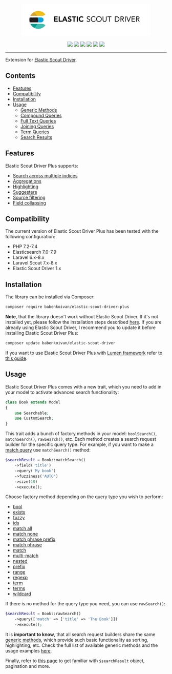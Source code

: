 <p align="center">
    <img width="400px" src="logo.gif">
</p>

<p align="center">
    <a href="https://packagist.org/packages/babenkoivan/elastic-scout-driver-plus"><img src="https://poser.pugx.org/babenkoivan/elastic-scout-driver-plus/v/stable"></a>
    <a href="https://packagist.org/packages/babenkoivan/elastic-scout-driver-plus"><img src="https://poser.pugx.org/babenkoivan/elastic-scout-driver-plus/downloads"></a>
    <a href="https://packagist.org/packages/babenkoivan/elastic-scout-driver-plus"><img src="https://poser.pugx.org/babenkoivan/elastic-scout-driver-plus/license"></a>
    <a href="https://travis-ci.com/babenkoivan/elastic-scout-driver-plus"><img src="https://travis-ci.com/babenkoivan/elastic-scout-driver-plus.svg?branch=master"></a>
    <a href="https://paypal.me/babenkoi"><img src="https://img.shields.io/badge/donate-paypal-blue"></a>
    <a href="https://www.amazon.de/Amazon-de-e-Gift-Voucher-Various-Designs/dp/B07Q1JNC7R"><img src="https://img.shields.io/badge/donate-amazon-black"></a>
</p>

---

Extension for [Elastic Scout Driver](https://github.com/babenkoivan/elastic-scout-driver).

## Contents

* [Features](#features)
* [Compatibility](#compatibility)
* [Installation](#installation)
* [Usage](#usage)
    * [Generic Methods](docs/generic-methods.md)
    * [Compound Queries](docs/compound-queries.md)
    * [Full Text Queries](docs/full-text-queries.md)
    * [Joining Queries](docs/joining-queries.md)
    * [Term Queries](docs/term-queries.md)
    * [Search Results](docs/search-results.md)

## Features

Elastic Scout Driver Plus supports:

* [Search across multiple indices](docs/generic-methods.md#join)
* [Aggregations](docs/generic-methods.md#aggregate)
* [Highlighting](docs/generic-methods.md#highlight)
* [Suggesters](docs/generic-methods.md#suggest)
* [Source filtering](docs/generic-methods.md#source)
* [Field collapsing](docs/generic-methods.md#collapse)

## Compatibility

The current version of Elastic Scout Driver Plus has been tested with the following configuration:

* PHP 7.2-7.4
* Elasticsearch 7.0-7.9
* Laravel 6.x-8.x
* Laravel Scout 7.x-8.x
* Elastic Scout Driver 1.x

## Installation

The library can be installed via Composer:

```bash
composer require babenkoivan/elastic-scout-driver-plus
```

**Note**, that the library doesn't work without Elastic Scout Driver. If it's not installed yet, please follow
the installation steps described [here](https://github.com/babenkoivan/elastic-scout-driver#installation). If you
are already using Elastic Scout Driver, I recommend you to update it before installing Elastic Scout Driver Plus:

```bash
composer update babenkoivan/elastic-scout-driver
```

If you want to use Elastic Scout Driver Plus with [Lumen framework](https://lumen.laravel.com/)
refer to [this guide](https://github.com/babenkoivan/elastic-scout-driver-plus/wiki/Lumen-Installation).

## Usage

Elastic Scout Driver Plus comes with a new trait, which you need to add in your model to activate advanced search functionality:

```php
class Book extends Model
{
    use Searchable;
    use CustomSearch;
}
```

This trait adds a bunch of factory methods in your model: `boolSearch()`, `matchSearch()`, `rawSearch()`, etc.
Each method creates a search request builder for the specific query type. For example, if you want to make a 
[match query](https://www.elastic.co/guide/en/elasticsearch/reference/current/query-dsl-match-query.html) use `matchSearch()` method: 

```php
$searchResult = Book::matchSearch()
    ->field('title')
    ->query('My book')
    ->fuzziness('AUTO')
    ->size(10)
    ->execute();
``` 

Choose factory method depending on the query type you wish to perform:
* [bool](docs/compound-queries.md#boolean) 
* [exists](docs/term-queries.md#exists) 
* [fuzzy](docs/term-queries.md#fuzzy)
* [ids](docs/term-queries.md#ids)
* [match all](docs/full-text-queries.md#match-all)
* [match none](docs/full-text-queries.md#match-none)
* [match phrase prefix](docs/full-text-queries.md#match-phrase-prefix)
* [match phrase](docs/full-text-queries.md#match-phrase)
* [match](docs/full-text-queries.md#match)
* [multi-match](docs/full-text-queries.md#multi-match)
* [nested](docs/joining-queries.md#nested)
* [prefix](docs/term-queries.md#prefix)
* [range](docs/term-queries.md#range)
* [regexp](docs/term-queries.md#regexp)
* [term](docs/term-queries.md#term)
* [terms](docs/term-queries.md#terms)
* [wildcard](docs/term-queries.md#wildcard)

If there is no method for the query type you need, you can use `rawSearch()`:

```php
$searchResult = Book::rawSearch()
    ->query(['match' => ['title' => 'The Book']])
    ->execute();
```

It is **important to know**, that all search request builders share the same [generic methods](docs/generic-methods.md), 
which provide such basic functionality as sorting, highlighting, etc. Check the full list of available generic methods 
and the usage examples [here](docs/generic-methods.md).

Finally, refer to [this page](docs/search-results.md) to get familiar with `$searchResult` object, pagination and more.

